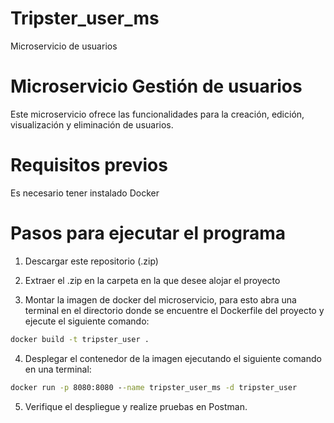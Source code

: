# Tripster_user_ms
Microservicio de usuarios 

# Microservicio Gestión de usuarios
Este microservicio ofrece las funcionalidades para la creación, edición, visualización y eliminación de usuarios.

# Requisitos previos
Es necesario tener instalado Docker

# Pasos para ejecutar el programa

1. Descargar este repositorio (.zip)
   
2. Extraer el .zip en la carpeta en la que desee alojar el proyecto 

3. Montar la imagen de docker del microservicio, para esto abra una terminal en el directorio donde se encuentre el Dockerfile del proyecto y ejecute el siguiente comando:
```cmd
docker build -t tripster_user .
```
4. Desplegar el contenedor de la imagen ejecutando el siguiente comando en una terminal:
```cmd
docker run -p 8080:8080 --name tripster_user_ms -d tripster_user
```
5. Verifique el despliegue y realize pruebas en Postman.
